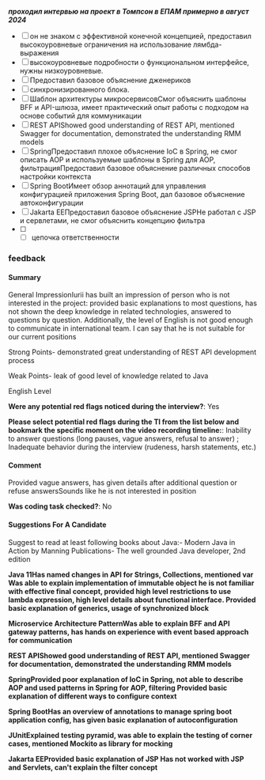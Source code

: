 _**проходил интервью на проект в Томпсон в ЕПАМ примерно в август 2024**_

- [ ] он не знаком с эффективной конечной концепцией, предоставил высокоуровневые ограничения на использование лямбда-выражения
- [ ] высокоуровневые подробности о функциональном интерфейсе, нужны низкоуровневые.
- [ ] Предоставил базовое объяснение дженериков
- [ ] синхронизированного блока.
- [ ] Шаблон архитектуры микросервисовСмог объяснить шаблоны BFF и API-шлюза, имеет практический опыт работы с подходом на основе событий для коммуникации
- [ ] REST APIShowed good understanding of REST API, mentioned Swagger for documentation, demonstrated the understanding RMM models
- [ ] SpringПредоставил плохое объяснение IoC в Spring, не смог описать AOP и используемые шаблоны в Spring для AOP, фильтрацияПредоставил базовое объяснение различных способов настройки контекста
- [ ] Spring BootИмеет обзор аннотаций для управления конфигурацией приложения Spring Boot, дал базовое объяснение автоконфигурации
- [ ] Jakarta EEПредоставил базовое объяснение JSPНе работал с JSP и сервлетами, не смог объяснить концепцию фильтра
- [ ] - [ ] цепочка ответственности
### feedback
#### Summary

General ImpressionIurii has built an impression of person who is not interested in the project: provided basic explanations to most questions, has not shown the deep knowledge in related technologies, answered to questions by question. Additionally, the level of English is not good enough to communicate in international team. I can say that he is not suitable for our current positions

Strong Points- demonstrated great understanding of REST API development process

Weak Points- leak of good level of knowledge related to Java

English Level

**Were any potential red flags noticed during the interview?**: Yes

**Please select potential red flags during the TI from the list below and bookmark the specific moment on the video recording timeline:**: Inability to answer questions (long pauses, vague answers, refusal to answer) ; Inadequate behavior during the interview (rudeness, harsh statements, etc.)

#### **Comment**

Provided vague answers, has given details after additional question or refuse answersSounds like he is not interested in position

**Was coding task checked?**: No

#### **Suggestions For A Candidate**

Suggest to read at least following books about Java:- Modern Java in Action by Manning Publications- The well grounded Java developer, 2nd edition

**Java 11Has named changes in API for Strings, Collections, mentioned var Was able to explain implementation of immutable object he is not familiar with effective final concept, provided high level restrictions to use lambda expression, high level details about functional interface. Provided basic explanation of generics, usage of synchronized block**

**Microservice Architecture PatternWas able to explain BFF and API gateway patterns, has hands on experience with event based approach for communication**

**REST APIShowed good understanding of REST API, mentioned Swagger for documentation, demonstrated the understanding RMM models**

**SpringProvided poor explanation of IoC in Spring, not able to describe AOP and used patterns in Spring for AOP, filtering Provided basic explanation of different ways to configure context**

**Spring BootHas an overview of annotations to manage spring boot application config, has given basic explanation of autoconfiguration**

**JUnitExplained testing pyramid, was able to explain the testing of corner cases, mentioned Mockito as library for mocking**

**Jakarta EEProvided basic explanation of JSP Has not worked with JSP and Servlets, can't explain the filter concept**